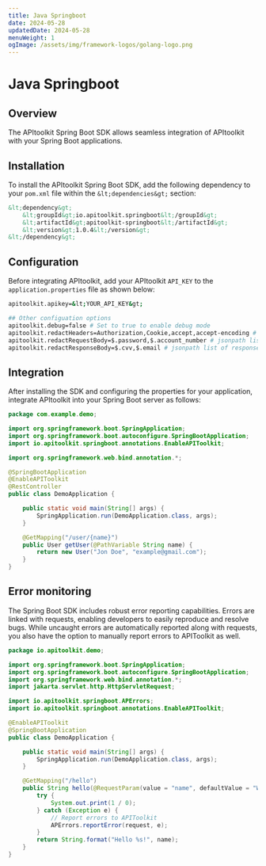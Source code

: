 ```yaml
---
title: Java Springboot
date: 2024-05-28
updatedDate: 2024-05-28
menuWeight: 1
ogImage: /assets/img/framework-logos/golang-logo.png
---
```

# Java Springboot

## Overview

The APItoolkit Spring Boot SDK allows seamless integration of APItoolkit with your Spring Boot applications.

## Installation

To install the APItoolkit Spring Boot SDK, add the following dependency to your `pom.xml` file within the `&lt;dependencies&gt;` section:

```xml
&lt;dependency&gt;
    &lt;groupId&gt;io.apitoolkit.springboot&lt;/groupId&gt;
    &lt;artifactId&gt;apitoolkit-springboot&lt;/artifactId&gt;
    &lt;version&gt;1.0.4&lt;/version&gt;
&lt;/dependency&gt;
```

## Configuration

Before integrating APItoolkit, add your APItoolkit `API_KEY` to the `application.properties` file as shown below:

```sh
apitoolkit.apikey=&lt;YOUR_API_KEY&gt;

## Other configuation options
apitoolkit.debug=false # Set to true to enable debug mode
apitoolkit.redactHeaders=Authorization,Cookie,accept,accept-encoding # list of headers to redact
apitoolkit.redactRequestBody=$.password,$.account_number # jsonpath list of request body fields to redact
apitoolkit.redactResponseBody=$.cvv,$.email # jsonpath list of response body fields to redact
```

## Integration

After installing the SDK and configuring the properties for your application, integrate APItoolkit into your Spring Boot server as follows:

```java
package com.example.demo;

import org.springframework.boot.SpringApplication;
import org.springframework.boot.autoconfigure.SpringBootApplication;
import io.apitoolkit.springboot.annotations.EnableAPIToolkit;

import org.springframework.web.bind.annotation.*;

@SpringBootApplication
@EnableAPIToolkit
@RestController
public class DemoApplication {

	public static void main(String[] args) {
		SpringApplication.run(DemoApplication.class, args);
	}

	@GetMapping("/user/{name}")
	public User getUser(@PathVariable String name) {
		return new User("Jon Doe", "example@gmail.com");
	}
}
```
## Error monitoring 
The Spring Boot SDK includes robust error reporting capabilities. Errors are linked with requests, enabling developers to easily reproduce and resolve bugs. While uncaught errors are automatically reported along with requests, you also have the option to manually report errors to APIToolkit as well.

```java
package io.apitoolkit.demo;

import org.springframework.boot.SpringApplication;
import org.springframework.boot.autoconfigure.SpringBootApplication;
import org.springframework.web.bind.annotation.*;
import jakarta.servlet.http.HttpServletRequest;

import io.apitoolkit.springboot.APErrors;
import io.apitoolkit.springboot.annotations.EnableAPIToolkit;

@EnableAPIToolkit
@SpringBootApplication
public class DemoApplication {

    public static void main(String[] args) {
        SpringApplication.run(DemoApplication.class, args);
    }

    @GetMapping("/hello")
    public String hello(@RequestParam(value = "name", defaultValue = "World") String name, HttpServletRequest request) {
        try {
            System.out.print(1 / 0);
        } catch (Exception e) {
            // Report errors to APIToolkit
            APErrors.reportError(request, e);
        }
        return String.format("Hello %s!", name);
    }
}

```